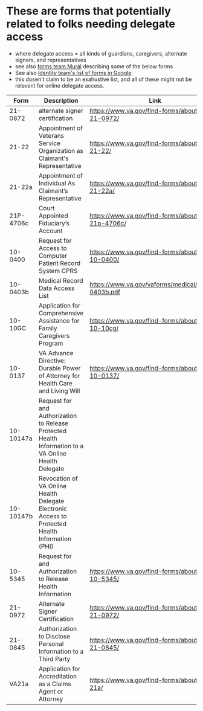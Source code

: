 # These are forms that potentially related to folks needing delegate access
- where delegate access = all kinds of guardians, caregivers, alternate signers, and representatives
- see also [forms team Mural](https://app.mural.co/t/departmentofveteransaffairs9999/m/departmentofveteransaffairs9999/1727193964105/1cd5585e74a61e411b1422dad451ff76252d05c8) describing some of the below forms
- See also [Identity team's list of forms in Google](https://docs.google.com/spreadsheets/d/1bOmmrR58sHT0Jr95by5myLJRIhpH29fR2iTDedG7SJk/edit?usp=sharing)
- this dosen't claim to be an exahustive list, and all of these might not be relevent for online delegate access.

| Form | Description | Link |
| --- | --- | --- |
| 21-0872 | alternate signer certification | https://www.va.gov/find-forms/about-form-21-0972/ |
| 21-22 | Appointment of Veterans Service Organization as Claimant's Representative | https://www.va.gov/find-forms/about-form-21-22/  |
| 21-22a | Appointment of Individual As Claimant’s Representative | https://www.va.gov/find-forms/about-form-21-22a/ |
| 21P-4706c | Court Appointed Fiduciary’s Account | https://www.va.gov/find-forms/about-form-21p-4706c/ |
| 10-0400 | Request for Access to Computer Patient Record System CPRS | https://www.va.gov/find-forms/about-form-10-0400/ |
| 10-0403b | Medical Record Data Access List | https://www.va.gov/vaforms/medical/pdf/10-0403b.pdf |
| 10-10GC | Application for Comprehensive Assistance for Family Caregivers Program | https://www.va.gov/find-forms/about-form-10-10cg/ |
| 10-0137 | VA Advance Directive: Durable Power of Attorney for Health Care and Living Will | https://www.va.gov/find-forms/about-form-10-0137/ |
| 10-10147a | Request for and Authorization to Release Protected Health Information to a VA Online Health Delegate  |  |
| 10-10147b | Revocation of VA Online Health Delegate Electronic Access to Protected Health Information (PHI)  |  |
| 10-5345 | Request for and Authorization to Release Health Information | https://www.va.gov/find-forms/about-form-10-5345/ |
| 21-0972 | Alternate Signer Certification | https://www.va.gov/find-forms/about-form-21-0972/ |
| 21-0845 | Authorization to Disclose Personal Information to a Third Party | https://www.va.gov/find-forms/about-form-21-0845/ |
| VA21a | Application for Accreditation as a Claims Agent or Attorney | https://www.va.gov/find-forms/about-form-21a/ |
